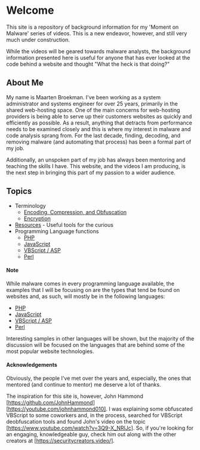 # Welcome
This site is a repository of background information for my 'Moment on Malware' series of videos. This is a new endeavor, however, and still very much under construction.

While the videos will be geared towards malware analysts, the background information presented here is useful for anyone that has ever looked at the code behind a website and thought "What the heck is that doing?"

## About Me
My name is Maarten Broekman. I've been working as a system administrator and systems engineer for over 25 years, primarily in the shared web-hosting space. One of the main concerns for web-hosting providers is being able to serve up their customers websites as quickly and efficiently as possible. As a result, anything that detracts from performance needs to be examined closely and this is where my interest in malware and code analysis sprang from. For the last decade, finding, decoding, and removing malware (and automating that process) has been a formal part of my job.

Additionally, an unspoken part of my job has always been mentoring and teaching the skills I have. This website, and the videos I am producing, is the next step in bringing this part of my passion to a wider audience.

## Topics
* Terminology
  * [Encoding, Compression, and Obfuscation](Terminology/Encoding.md)
  * [Encryption](Terminology/Encrypting.md)
* [Resources](Resources.md) - Useful tools for the curious
* Programming Language functions
  * [PHP](Languages/Php.md)
  * [JavaScript](Languages/JavaScript.md)
  * [VBScript / ASP](Languages/VBScript.md)
  * [Perl](Languages/Perl.md)

#### Note
While malware comes in every programming language available, the examples that I will be focusing on are the types that tend be found on websites and, as such, will mostly be in the following languages:
* [PHP](Languages/Php.md)
* [JavaScript](Languages/JavaScript.md)
* [VBScript / ASP](Languages/VBScript.md)
* [Perl](Languages/Perl.md)

Interesting samples in other languages will be shown, but the majority of the discussion will be focused on the languages that are behind some of the most popular website technologies.

#### Acknowledgements
Obviously, the people I've met over the years and, especially, the ones that mentored (and continue to mentor) me deserve a lot of thanks.

The inspiration for this site is, however, John Hammond [https://github.com/JohnHammond] [https://youtube.com/johnhammond010]. I was explaining some obfuscated VBScript to some coworkers and, in the process, searched for VBScript deobfuscation tools and found John's video on the topic [https://www.youtube.com/watch?v=3Q9-X_NRlJc]. So, if you're looking for an engaging, knowledgeable guy, check him out along with the other creators at [https://securitycreators.video/].
